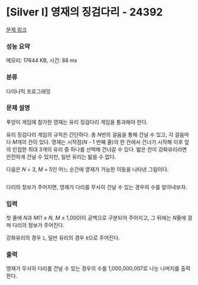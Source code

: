 # [Silver I] 영재의 징검다리 - 24392 

[문제 링크](https://www.acmicpc.net/problem/24392) 

### 성능 요약

메모리: 17644 KB, 시간: 88 ms

### 분류

다이나믹 프로그래밍

### 문제 설명

<p>푸앙이 게임에 참가한 영재는 유리 징검다리 게임을 통과해야 한다.</p>

<p>유리 징검다리 게임의 규칙은 간단하다. 총 <em>N</em>번의 걸음을 통해 건널 수 있고, 각 걸음마다 <em>M</em>개의 칸이 있다. 영재는 시작점(<em>N</em> - 1 번째 줄)의 한 칸에서 건너기 시작해 이후 앞의 인접한 최대 3개의 유리 중 하나를 선택해 건너갈 수 있다. 밟은 칸이 강화유리라면 안전하게 건널 수 있지만, 일반 유리는 밟을 수 없다.</p>

<p>다음은 <em>N</em> = 3, <em>M</em> = 5인 어느 순간에 영재가 가능한 이동을 나타낸 그림이다.</p>

<p style="text-align: center;"><img alt="" src="https://upload.acmicpc.net/31b77266-faac-4ac6-a4c5-8a43cb1637e3/-/preview/"></p>

<p>다리의 정보가 주어지면, 영재가 다리를 무사히 건널 수 있는 경우의 수를 알아내보자.</p>

### 입력 

 <p>첫 줄에 <em>N</em>과 <em>M</em>(1 ≤ <em>N</em>, <em>M</em> ≤ 1,000)이 공백으로 구분되어 주어지고, 그 뒤에는 <em>N</em>줄에 걸쳐 다리의 정보가 주어진다.</p>

<p>강화유리의 경우 <code>1</code>, 일반 유리의 경우 <code>0</code>으로 주어진다.</p>

### 출력 

 <p>영재가 무사히 다리를 건널 수 있는 경우의 수를 1,000,000,007로 나눈 나머지를 출력한다.</p>

